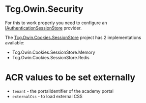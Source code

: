 # Tcg.Owin.Security
For this to work properly you need to configure an [IAuthenticationSessionStore][1] provider. 

The [Tcg.Owin.Cookies.SessionStore][2] project has 2 implementations available:
* Tcg.Owin.Cookies.SessionStore.Memory
* Tcg.Owin.Cookies.SessionStore.Redis

# ACR values to be set externally
* `tenant` - the portalIdentifier of the academy portal
* `externalCss` - to load external CSS


[1]: https://docs.microsoft.com/en-us/previous-versions/aspnet/dn800244(v%3Dvs.113)
[2]: https://github.com/competencegroup/Tcg.Owin.Cookies.SessionStore